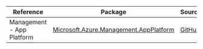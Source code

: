 | Reference | Package | Source |
|---|---|---|
|Management - App Platform|[Microsoft.Azure.Management.AppPlatform](https://www.nuget.org/packages/Microsoft.Azure.Management.AppPlatform)|[GitHub](https://github.com/Azure/azure-sdk-for-net)|
